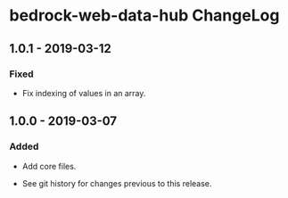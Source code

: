 # bedrock-web-data-hub ChangeLog

## 1.0.1 - 2019-03-12

### Fixed
- Fix indexing of values in an array.

## 1.0.0 - 2019-03-07

### Added
- Add core files.

- See git history for changes previous to this release.
